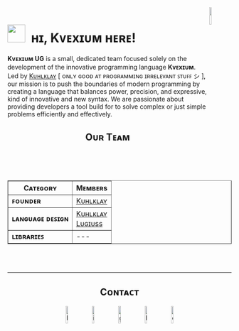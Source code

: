 <!--Banner-->
<!--![Kiran1689 Banner Image](./banner.png) -->

<div>
  <img align="right" width="10%" padding-top="10px" src="./kvevcium.png" z-index="2">
</div>

<!--Header Name-->
<h1 style="border-bottom: 0px !important"><img src="https://emojis.slackmojis.com/emojis/images/1705794630/87797/wave.png?1705794630" width="40" z-index="1"/>&nbsp; ʜɪ, Kᴠᴇxɪᴜᴍ ʜᴇʀᴇ!</h1>

<p><strong>Kᴠᴇxɪᴜᴍ UG</strong> is a small, dedicated team focused solely on the development of the innovative programming language <strong>Kᴠᴇxɪᴜᴍ</strong>. Led by <a href="https://github.com/kuhlklay">Kᴜʜʟᴋʟᴀʏ</a> [ ᴏɴʟʏ ɢᴏᴏᴅ ᴀᴛ ᴘʀᴏɢʀᴀᴍᴍɪɴɢ ɪʀʀᴇʟᴇᴠᴀɴᴛ ꜱᴛᴜꜰꜰ シ ], our mission is to push the boundaries of modern programming by creating a language that balances power, precision, and expressive, kind of innovative and new syntax. We are passionate about providing developers a tool build for to solve complex or just simple problems efficiently and effectively.</p>

<h2 align="center">Oᴜʀ Tᴇᴀᴍ</h2>

<table border="1">
    <tr>
        <th>Cᴀᴛᴇɢᴏʀʏ</th>
        <th>Mᴇᴍʙᴇʀs</th>
    </tr>
    <tr>
        <td><strong>ꜰᴏᴜɴᴅᴇʀ</strong></td>
        <td>
          <a href="https://github.com/kuhlklay">Kᴜʜʟᴋʟᴀʏ</a>
        </td>
    </tr>
    <tr>
        <td><strong>ʟᴀɴɢᴜᴀɢᴇ ᴅᴇꜱɪɢɴ</strong></td>
        <td>
          <a href="https://github.com/kuhlklay">Kᴜʜʟᴋʟᴀʏ</a><br />
          <a href="https://github.com/lugiuss">Lᴜɢɪᴜss</a>
        </td>
    </tr>
    <tr>
        <td><strong>ʟɪʙʀᴀʀɪᴇꜱ</strong></td>
        <td>
          ---
        </td>
    </tr>
</table>

<br /><br />

---

<!--Contact Section--> 

<h2 align="center">Cᴏɴᴛᴀᴄᴛ</h2>
<div align="center">
  
<a href="mailto:kvevcium+support@gmail.com" target="_blank" style="text-decoration: none !important;padding-right: 5px;">
<img src="./gmail.png" width=10% height=10% alt="kvevcium+support@gmail.com" style="margin-bottom: 5px;" />
</a>

<a href="https://www.instagram.com/kvevcium" target="_blank" style="text-decoration: none !important;padding-right: 5px;">
<img src="./instagram.png" width=10% height=10% alt="instagram" style="margin-bottom: 5px;" />
</a>

<a href="https://www.github.com/Kvevcium" target="_blank" style="text-decoration: none !important;padding-right: 5px;">
<img src="./github.png" width=10% height=10% alt="github" style="margin-bottom: 5px;" />
</a>

<a href="https://www.linktr.ee/in/kvevcium" target="_blank" style="text-decoration: none !important;padding-right: 5px;">
<img src="./linktree.png" width=10% height=10% alt="linktree" style="margin-bottom: 5px;" />
</a>

<a href="discord.gg/kvevcium" target="_blank" style="text-decoration: none !important;">
<img src="./discord.png" width=10% height=10% alt="discord" style="margin-bottom: 5px;" />
</a>
</div>
